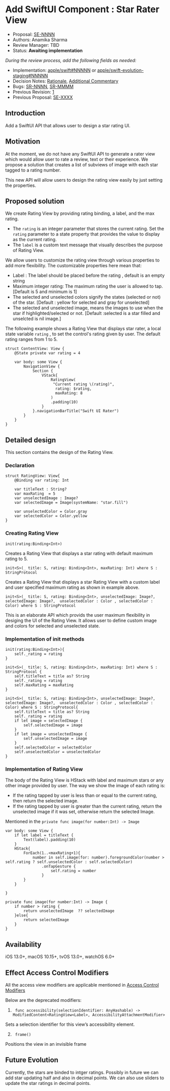 # Add SwiftUI Component : Star Rater View

* Proposal: [SE-NNNN](NNNN-filename.md)
* Authors: Anamika Sharma
* Review Manager: TBD
* Status: **Awaiting implementation**

*During the review process, add the following fields as needed:*

* Implementation: [apple/swift#NNNNN](https://github.com/apple/swift/pull/NNNNN) or [apple/swift-evolution-staging#NNNNN](https://github.com/apple/swift-evolution-staging/pull/NNNNN)
* Decision Notes: [Rationale](https://forums.swift.org/), [Additional Commentary](https://forums.swift.org/)
* Bugs: [SR-NNNN](https://bugs.swift.org/browse/SR-NNNN), [SR-MMMM](https://bugs.swift.org/browse/SR-MMMM)
* Previous Revision: [1](https://github.com/apple/swift-evolution/blob/...commit-ID.../proposals/NNNN-filename.md)
* Previous Proposal: [SE-XXXX](XXXX-filename.md)

## Introduction

Add a SwiftUI API that allows user to design a star rating UI. 

## Motivation

At the moment, we do not have any SwiftUI API to generate a rater view which would allow user to rate a review, text or their experience. We propose a solution that creates a list of subviews of image with each star tagged to a rating number.

This new API will allow users to design the rating view easily by just setting the properties. 

## Proposed solution
We create Rating View by providing rating binding, a label, and the max rating. 

* The ```rating``` is an integer parameter that stores the current rating. Set the ```rating``` parameter to a state property that provides the value to display as the current rating. 
* The ```label``` is a custom text message that visually describes the purpose of Rating View.

We allow users to customize the rating view through various properties to add more flexibility. The customizable properties here mean that:

* Label : The label should be placed before the rating , default  is an empty string
* Maximum integer rating: The maximum rating the user is allowed to tap. [Default is 5 and minimum is 1]
* The selected and unselected colors signify the states (selected or not) of the star. [Default : yellow for selected and gray for unselected]
* The selected and unselected image, means the images to use when the star if highlighted/selected or not. [Default :selected is a star filled and unselcted is nil image.]

The following example shows a Rating View that displays star rater, a local state variable ```rating``` , to set the control's rating given by user. The default rating ranges from 1 to 5.

```
struct ContentView: View {
    @State private var rating = 4
    
    var body: some View {
        NavigationView {
            Section {
                VStack{
                    RatingView(
                     "Current rating \(rating)",
                      rating: $rating,
                      maxRating: 8
                    )
                    .padding(10)
                }  
            }.navigationBarTitle("Swift UI Rater")
        }
    }
}

```

## Detailed design

This section contains the design of the Rating View. 

### Declaration

```
struct RatingView: View{
    @Binding var rating: Int
    
    var titleText : String?
    var maxRating  = 5
    var unselectedImage : Image?
    var selectedImage = Image(systemName: "star.fill")
    
    var unselectedColor = Color.gray
    var selectedColor = Color.yellow
}
```

### Creating Rating View

```init(rating:Binding<Int>)```

Creates a Rating View that displays a star rating with default maximum rating to 5.


```init<S>(_ title: S, rating: Binding<Int>, maxRating: Int) where S : StringProtocol```

Creates a Rating View that displays a star Rating View with a custom label and user specified maximum rating as shown in example above.

```init<S>(_ title: S, rating: Binding<Int>, unselectedImage: Image?, selectedImage: Image?,  unselectedColor : Color , selectedColor : Color) where S : StringProtocol```

This is an elaborate API which provids the user maximum flexibility in desiging the UI of the Rating View. It allows user to define custom image and colors for selected and unselected state.

### Implementation of init methods

```
init(rating:Binding<Int>){
    self._rating = rating
}
```
``` 
init<S>(_ title: S, rating: Binding<Int>, maxRating: Int) where S : StringProtocol {
    self.titleText = title as? String
    self._rating = rating
    self.maxRating = maxRating
}
```
``` 
init<S>(_ title: S, rating: Binding<Int>, unselectedImage: Image?, selectedImage: Image?,  unselectedColor : Color , selectedColor : Color) where S : StringProtocol{
    self.titleText = title as? String
    self._rating = rating
    if let image = selectedImage {
        self.selectedImage = image
    }
    if let image = unselectedImage {
        self.unselectedImage = image
    }
    self.selectedColor = selectedColor
    self.unselectedColor = unselectedColor
}

```
### Implementation of Rating View 
The body of the Rating View is HStack with label and maximum stars or any other image provided by user. The way we show the image of each rating is: 

* If the rating tapped by user is less than or equal to the current rating, then return the selected image. 
* If the rating tapped by user is greater than the current rating, return the unselected image if it was set, otherwise return the selected Image.

Mentioned in the ```private func image(for number:Int) -> Image```

```
var body: some View {
    if let label = titleText {
        Text(label).padding(10)
    }
    HStack{
        ForEach(1..<maxRating+1){
            number in self.image(for: number).foregroundColor(number > self.rating ? self.unselectedColor : self.selectedColor)
                .onTapGesture {
                    self.rating = number
                }
        }
    }

}

private func image(for number:Int) -> Image {
    if number > rating {
        return unselectedImage  ?? selectedImage
    }else{
        return selectedImage
    }
}
```

## Availability
iOS 13.0+, 
macOS 10.15+, 
tvOS 13.0+, 
watchOS 6.0+

## Effect Access Control Modifiers

All the access view modifiers are applicable mentioned in [Access Control Modifiers](https://developer.apple.com/documentation/swiftui/stepper-view-modifiers) 

Below are the deprecated modifiers: 

1. ``` func accessibility(selectionIdentifier: AnyHashable) -> ModifiedContent<RatingView<Label>, AccessibilityAttachmentModifier>```

Sets a selection identifier for this view’s accessibility element.

2. ``` frame()```

Positions the view in an invisible frame

## Future Evolution

Currently, the stars are binded to intger ratings. Possibly in future we can add star updating half and also in decimal points. 
We can also use sliders to update the star ratings in decimal points.

